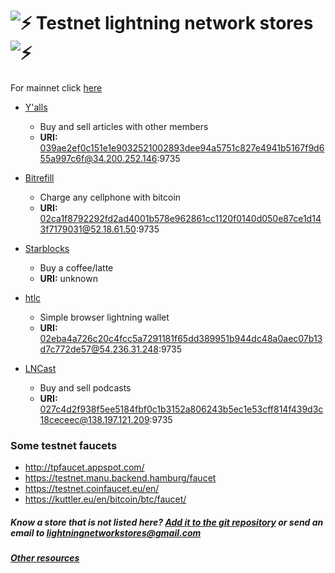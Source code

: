 # ![:zap:](https://assets-cdn.github.com/images/icons/emoji/unicode/26a1.png ":zap:") Testnet lightning network stores ![:zap:](https://assets-cdn.github.com/images/icons/emoji/unicode/26a1.png ":zap:")

For mainnet click [here](https://lightningnetworkstores.github.io)

*   [Y'alls](https://yalls.org/)
    *   Buy and sell articles with other members
    *   **URI:** 039ae2ef0c151e1e9032521002893dee94a5751c827e4941b5167f9d655a997c6f@34.200.252.146:9735

*   [Bitrefill](https://en.bitrefill.com/)
    *   Charge any cellphone with bitcoin
    *   **URI:** 02ca1f8792292fd2ad4001b578e962861cc1120f0140d050e87ce1d143f7179031@52.18.61.50:9735

*   [Starblocks](https://starblocks.acinq.co/#/)
    *   Buy a coffee/latte
    *   **URI:** unknown

*   [htlc](https://htlc.me)
    *   Simple browser lightning wallet
    *   **URI:** 02eba4a726c20c4fcc5a7291181f65dd389951b944dc48a0aec07b13d7c772de57@54.236.31.248:9735

* [LNCast](https://lncast.com/#!/)
	* Buy and sell podcasts
	* **URI:** 027c4d2f938f5ee5184fbf0c1b3152a806243b5ec1e53cff814f439d3c18ceceec@138.197.121.209:9735



### Some testnet faucets
* http://tpfaucet.appspot.com/
* https://testnet.manu.backend.hamburg/faucet
* https://testnet.coinfaucet.eu/en/
* https://kuttler.eu/en/bitcoin/btc/faucet/

##### Know a store that is not listed here? [Add it to the git repository](https://github.com/lightningnetworkstores/lightningnetworkstores.github.io) or send an email to lightningnetworkstores@gmail.com

##### [Other resources](https://lightningnetworkstores.github.io/other)